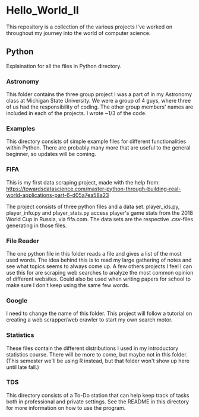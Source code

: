 # Hello_World_II

This repository is a collection of the various projects I've worked on throughout my journey into the world of computer science.

## Python
Explaination for all the files in Python directory.


### Astronomy

This folder contains the three group project I was a part of in my Astronomy class at Michigan State University. We were a group of 4 guys, where three of us had the responsibility of coding. The other group members' names are included in each of the projects. I wrote ~1/3 of the code.


### Examples

This directory consists of simple example files for different functionalities within Python. There are probably many more that
are useful to the general beginner, so updates will be coming.


### FIFA
This is my first data scraping project, made with the help from:
https://towardsdatascience.com/master-python-through-building-real-world-applications-part-6-d05a7ea58a23

The project consists of three python files and a data set. player_ids.py, player_info.py and player_stats.py access player's
game stats from the 2018 World Cup in Russia, via fifa.com. The data sets are the respective .csv-files generating in those
files.


### File Reader

The one python file in this folder reads a file and gives a list of the most used words. The idea behind this is to read my large gathering of notes and see what topics seems to always come up. A few others projects I feel I can use this for are scraping web searches to analyze the most common opinion of different websites. Could also be used when writing papers for school to make sure I don't keep using the same few words.


### Google

I need to change the name of this folder. This project will follow a tutorial on creating a web scrapper/web crawler to start my own search motor.


### Statistics

These files contain the different distributions I used in my introductory statistics course. There will be more to come, but maybe not in this folder. (This semester we'll be using R instead, but that folder won't show up here until late fall.)

### TDS

This directory consists of a To-Do station that can help keep track of tasks both in professional and private settings. See the
README in this directory for more information on how to use the program.
